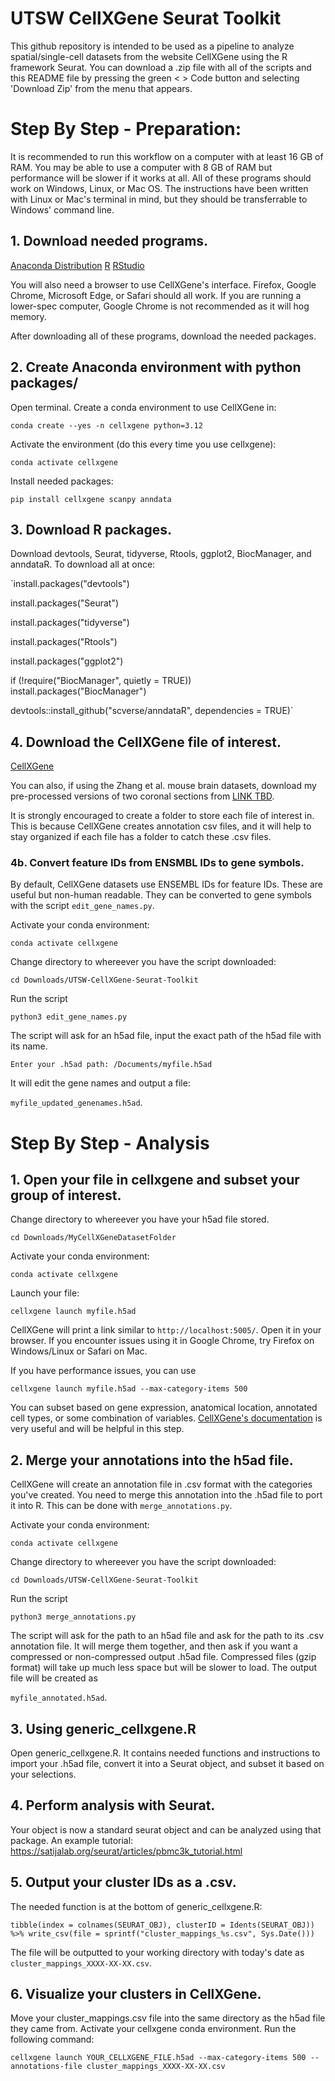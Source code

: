 # UTSW CellXGene Seurat Toolkit

This github repository is intended to be used as a pipeline to analyze spatial/single-cell datasets from the website CellXGene using the R framework Seurat. You can download a .zip file with all of the scripts and this README file by pressing the green < > Code button and selecting 'Download Zip' from the menu that appears.

# Step By Step - Preparation:

It is recommended to run this workflow on a computer with at least 16 GB of RAM. You may be able to use a computer with 8 GB of RAM but performance will be slower if it works at all. All of these programs should work on Windows, Linux, or Mac OS. The instructions have been written with Linux or Mac's terminal in mind, but they should be transferrable to Windows' command line.

## 1. Download needed programs.

[Anaconda Distribution](https://www.anaconda.com/download)
[R](https://cran.rstudio.com/)
[RStudio](https://posit.co/download/rstudio-desktop/)

You will also need a browser to use CellXGene's interface. Firefox, Google Chrome, Microsoft Edge, or Safari should all work. If you are running a lower-spec computer, Google Chrome is not recommended as it will hog memory.

After downloading all of these programs, download the needed packages.

## 2. Create Anaconda environment with python packages/
Open terminal. Create a conda environment to use CellXGene in:

`conda create --yes -n cellxgene python=3.12`

Activate the environment (do this every time you use cellxgene):

`conda activate cellxgene`

Install needed packages:

`pip install cellxgene scanpy anndata`

## 3. Download R packages.
Download devtools, Seurat, tidyverse, Rtools, ggplot2, BiocManager, and anndataR. To download all at once:

`install.packages("devtools")

install.packages("Seurat")

install.packages("tidyverse")

install.packages("Rtools")

install.packages("ggplot2")

if (!require("BiocManager", quietly = TRUE))
  install.packages("BiocManager")

devtools::install_github("scverse/anndataR", dependencies = TRUE)`

## 4. Download the CellXGene file of interest.
[CellXGene](https://cellxgene.cziscience.com/)

You can also, if using the Zhang et al. mouse brain datasets, download my pre-processed versions of two coronal sections from [LINK TBD]().

It is strongly encouraged to create a folder to store each file of interest in. This is because CellXGene creates annotation csv files, and it will help to stay organized if each file has a folder to catch these .csv files.

### 4b. Convert feature IDs from ENSMBL IDs to gene symbols.
By default, CellXGene datasets use ENSEMBL IDs for feature IDs. These are useful but non-human readable. They can be converted to gene symbols with the script `edit_gene_names.py`.

Activate your conda environment:

`conda activate cellxgene`

Change directory to whereever you have the script downloaded:

`cd Downloads/UTSW-CellXGene-Seurat-Toolkit`

Run the script

`python3 edit_gene_names.py`

The script will ask for an h5ad file, input the exact path of the h5ad file with its name.

`Enter your .h5ad path: /Documents/myfile.h5ad`

It will edit the gene names and output a file:

`myfile_updated_genenames.h5ad`.

# Step By Step - Analysis

## 1. Open your file in cellxgene and subset your group of interest.
Change directory to whereever you have your h5ad file stored.

`cd Downloads/MyCellXGeneDatasetFolder`

Activate your conda environment:

`conda activate cellxgene`

Launch your file:

`cellxgene launch myfile.h5ad`

CellXGene will print a link similar to `http://localhost:5005/`. Open it in your browser. If you encounter issues using it in Google Chrome, try Firefox on Windows/Linux or Safari on Mac.

If you have performance issues, you can use

`cellxgene launch myfile.h5ad --max-category-items 500`

You can subset based on gene expression, anatomical location, annotated cell types, or some combination of variables.
[CellXGene's documentation](https://cellxgene.cziscience.com/docs/01__CellxGene) is very useful and will be helpful in this step.
## 2. Merge your annotations into the h5ad file.
CellXGene will create an annotation file in .csv format with the categories you've created. You need to merge this annotation into the .h5ad file to port it into R. This can be done with `merge_annotations.py`. 

Activate your conda environment:

`conda activate cellxgene`

Change directory to whereever you have the script downloaded:

`cd Downloads/UTSW-CellXGene-Seurat-Toolkit`

Run the script

`python3 merge_annotations.py`

The script will ask for the path to an h5ad file and ask for the path to its .csv annotation file. It will merge them together, and then ask if you want a compressed or non-compressed output .h5ad file. Compressed files (gzip format) will take up much less space but will be slower to load. The output file will be created as 

`myfile_annotated.h5ad`.

## 3. Using generic_cellxgene.R
Open generic_cellxgene.R. It contains needed functions and instructions to import your .h5ad file, convert it into a Seurat object, and subset it based on your selections.

## 4. Perform analysis with Seurat.
Your object is now a standard seurat object and can be analyzed using that package. An example tutorial:
https://satijalab.org/seurat/articles/pbmc3k_tutorial.html

## 5. Output your cluster IDs as a .csv.
The needed function is at the bottom of generic_cellxgene.R:

`tibble(index = colnames(SEURAT_OBJ), clusterID = Idents(SEURAT_OBJ)) %>%
  write_csv(file = sprintf("cluster_mappings_%s.csv", Sys.Date()))`

The file will be outputted to your working directory with today's date as 
`cluster_mappings_XXXX-XX-XX.csv`.

## 6. Visualize your clusters in CellXGene.
Move your cluster_mappings.csv file into the same directory as the h5ad file they came from. Activate your cellxgene conda environment. Run the following command:

`cellxgene launch YOUR_CELLXGENE_FILE.h5ad --max-category-items 500 --annotations-file cluster_mappings_XXXX-XX-XX.csv`


